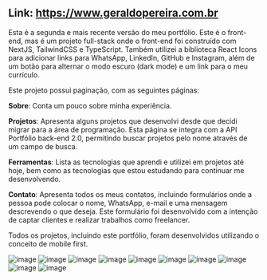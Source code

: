 ## Link: https://www.geraldopereira.com.br

 Esta é a segunda e mais recente versão do meu portfólio. Este é o front-end, mas é um projeto full-stack onde o front-end foi construído com NextJS, TailwindCSS e TypeScript. Também utilizei a biblioteca React Icons para adicionar links para WhatsApp, LinkedIn, GitHub e Instagram, além de um botão para alternar o modo escuro (dark mode) e um link para o meu currículo.

Este projeto possui paginação, com as seguintes páginas:

**Sobre**: Conta um pouco sobre minha experiência.

**Projetos**: Apresenta alguns projetos que desenvolvi desde que decidi migrar para a área de programação. Esta página se integra com a API Portfólio back-end 2.0, permitindo buscar projetos pelo nome através de um campo de busca.

**Ferramentas**: Lista as tecnologias que aprendi e utilizei em projetos até hoje, bem como as tecnologias que estou estudando para continuar me desenvolvendo.

**Contato**: Apresenta todos os meus contatos, incluindo formulários onde a pessoa pode colocar o nome, WhatsApp, e-mail e uma mensagem descrevendo o que deseja. Este formulário foi desenvolvido com a intenção de captar clientes e realizar trabalhos como freelancer.

Todos os projetos, incluindo este portfólio, foram desenvolvidos utilizando o conceito de mobile first.

![image](https://github.com/Geraldopereirads/portfolio-frontend/assets/110185110/1075e4c3-0e2a-48f7-9926-1b615a5d1392)
![image](https://github.com/Geraldopereirads/portfolio-frontend/assets/110185110/fc5ea9c7-3c33-44bc-84a2-d69d300e5d9f)
![image](https://github.com/Geraldopereirads/portfolio-frontend/assets/110185110/93136f46-3429-4b66-8f92-a94b5b685754)
![image](https://github.com/Geraldopereirads/portfolio-frontend/assets/110185110/e82a47e5-9159-4b36-84df-5590ab92e606)
![image](https://github.com/Geraldopereirads/portfolio-frontend/assets/110185110/93e5d153-b56a-4372-829d-c0a6575d6992)
![image](https://github.com/Geraldopereirads/portfolio-frontend/assets/110185110/a02e8243-cc37-40b5-99f0-4720cb62e7ea)
![image](https://github.com/Geraldopereirads/portfolio-frontend/assets/110185110/3808c954-3103-4360-b19d-fca8bf0f1941)
![image](https://github.com/Geraldopereirads/portfolio-frontend/assets/110185110/0a9086ea-a9c7-4bb4-8e32-9dc66c76f35f)
![image](https://github.com/Geraldopereirads/portfolio-frontend/assets/110185110/2c7eb4ca-7e41-44d4-ac9e-a29400fb6118)
![image](https://github.com/Geraldopereirads/portfolio-frontend/assets/110185110/261f8ac8-c516-483b-98c1-3e57b65eeae1)










